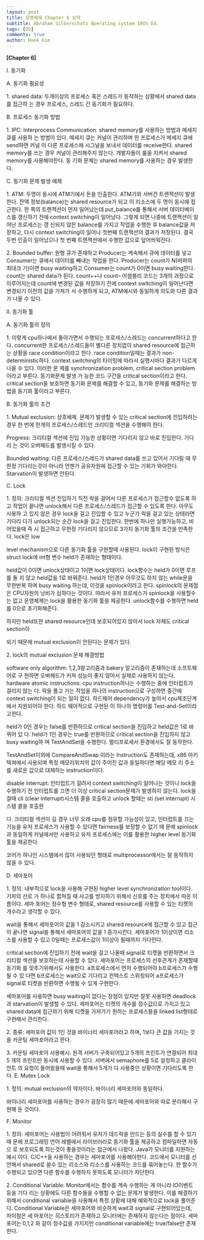 ```yaml
---
layout: post
title: 운영체제 Chapter 6 요약
subtitle: Abraham Silberschatz Operating system 10th Ed.
tags: [OS]
comments: true
author: Hank Kim
---
```


**\[Chapter 6\]**

I. 동기화

A. 동기화 필요성

1\. shared data: 두개이상의 프로세스 혹은 스레드가 동작하는 상황에서 shared data를 접근하 는 경우 프로세스, 스레드 간 동기화가 필요하다.

B. 프로세스 동기화 방법

1\. IPC: Interprocess Communication. shared memory를 사용하는 방법과 메세지 큐를 사용하 는 방법이 있다. 메세지 큐는 커널이 관리하며 한 프로세스가 메세지 큐에 send하면 커널 이 다른 프로세스에 시그널을 보내서 데이터를 receive한다. shared memory를 쓰는 경우 커널이 관리해주지 않는다. 개발자들이 룰을 지켜서 shared memory를 사용해야한다. 동 기화 문제는 shared memory를 사용하는 경우 발생한다.

C. 동기화 문제 발생 예제

1\. ATM: 두명이 동시에 ATM기에서 돈을 인출한다. ATM기와 서버간 트랜잭션이 발생한다. 잔액 정보(balance)는 shared resource가 되고 이 리소스에 두 명이 동시에 접근한다. 한 쪽의 트랜잭션이 먼저 일어났는데 put_balance를 통해서 서버 데이터베이스를 갱신하기 전에 context switching이 일어났다. 그렇게 되면 나중에 트랜잭션이 일어난 프로세스는 갱 신되지 않은 balance를 가지고 작업을 수행한 후 balance값을 저장하고, 다시 context switching이 일어나 첫번째 트랜잭션의 결과가 저장된다. 결국 두번 인출이 일어났으나 첫 번째 트랜잭션에서 수행한 값으로 덮어씌워진다.

2\. Bounded buffer: 원형 큐가 존재하고 Producer는 계속해서 큐에 데이터를 넣고 Consumer는 큐에서 데이터를 빼내는 작업을 한다. Producer는 count가 N(버퍼의 최대크 기)이면 busy waiting하고 Consumer는 count가 0이면 busy waiting한다. count는 shared data가 된다. count++나 count– 어셈블리 코드는 3개의 과정으로 이루어지는데 count에 변경된 값을 저장하기 전에 context switching이 일어난다면 변경되기 이전의 값을 가져가 서 수행하게 되고, ATM예시와 동일하게 의도와 다른 결과가 나올 수 있다.

II. 동기화 툴

A. 동기화 툴의 정의

1\. 이렇게 cpu하나에서 돌아가면서 수행되는 프로세스/스레드는 concurrent하다고 한다. concurrent한 프로세스/스레드들이 별다른 장치없이 shared resource에 접근하는 상황을 race condition이라고 한다. race condition일때는 결과가 non-deterministic하다. context switching의 타이밍에 따라서 실행시마다 결과가 다르게 나올 수 있다. 이러한 문 제를 synchronization problem, critical section problem이라고 부른다. 동기화문제 발생 가 능한 코드 구간을 critical section이라고 한다. critical section을 보호하면 동기화 문제를 해결할 수 있고, 동기화 문제를 해결하는 방법을 동기화 툴이라고 부른다.

B. 동기화 툴의 조건

1\. Mutual exclusion: 상호배제. 문제가 발생할 수 있는 critical section에 진입하려는 경우 한 번에 한개의 프로세스/스레드만 크리티컬 섹션을 수행해야 한다.

Progress: 크리티컬 섹션에 진입 가능한 상황이면 기다리지 않고 바로 진입한다. 기다리 는 것이 오버헤드를 발생시킬 수 있다.

Bounded waiting: 다른 프로세스/스레드가 shared data를 쓰고 있어서 기다릴 때 무한정 기다리는것이 아니라 언젠가 공유자원에 접근할 수 있는 기회가 와야한다. Starvation이 발생하면 안된다.

C. Lock

1\. 정의: 크리티컬 섹션 진입하기 직전 락을 걸어서 다른 프로세스가 접근할수 없도록 하고 작업이 끝나면 unlock해서 다른 프로세스/스레드가 접근할 수 있도록 한다. 아무도 사용하 고 있지 않은 경우 lock을 걸고 진입할 수 있고 누군가 락을 걸고 있는 상태라면 기다리 다가 unlock되는 순간 lock을 걸고 진입한다. 한번에 하나만 실행가능하고, 비어있을때 즉 시 접근하고 무한정 기다리지 않으므로 3가지 동기화 툴의 조건을 만족한다. lock은 low

level mechanism으로 다른 동기화 툴을 구현할때 사용된다. lock이 구현된 방식은 struct lock에 int형 변수 held가 존재하는 형태이다.

held값이 0이면 unlock상태이고 1이면 lock상태이다. lock함수는 held가 0이면 루프를 돌 지 않고 held값을 1로 바꿔준다. held가 1인경우 아무것도 하지 않는 while문을 무한반복 하며 busy waiting 하는데, 이것을 spinlock이라고 한다. spinlock의 문제점은 CPU자원의 낭비가 심하다는 것이다. 따라서 유저 프로세스가 spinlock을 사용할수는 없고 운영체제는 lock을 활용한 동기화 툴을 제공한다. unlock함수를 수행하면 held를 0으로 초기화해준다.

하지만 held또한 shared resource인데 보호되어있지 않아서 lock 자체도 critical section이

되기 때문에 mutual exclusion이 안된다는 문제가 있다.

2\. lock의 mutual exclusion 문제 해결방법

software only algorithm: 1,2,3알고리즘과 bakery 알고리즘이 존재하는데 소프트웨어로 구 현하면 오버헤드가 커져 성능이 좋지 않아서 실제로 사용하지 않는다. hardware atomic instructions: cpu instruction하나는 수행하는 중에 인터럽트가 걸리지 않는 다. 락을 풀고 거는 작업을 하나의 instruction으로 구성하면 중간에 context switching이 되는 일이 없다. 하드웨어 dependency가 높아서 cpu제조단계에서 지원되어야 한다. 하드 웨어적으로 구현된 이 하나의 명령어를 Test-and-Set이라고한다.

held가 0인 경우는 false를 반환하므로 critical section을 진입하고 held값은 1로 바뀌어 있 다. held가 1인 경우는 true를 반환하므로 critical section을 진입하지 않고 busy waiting하 며 TestAndSet을 수행한다. 멀티프로세서 환경에서도 잘 동작한다.

TestAndSet이외에 CompareAndSwap 이라는 Instruction도 존재하는데, x86 아키텍쳐에서 사용되며 특정 메모리위치의 값이 주어진 값과 동일하다면 해당 메모 리 주소를 새로운 값으로 대체하는 instruction이다.

disable interrupt: 인터럽트가 걸려서 context switching이 일어나는 것이니 lock을 수행하기 전 인터럽트를 끄면 더 이상 critical section문제가 발생하지 않는다. lock을 걸때 cli (clear interrupt)시스템 콜을 호출하고 unlock 할때는 sti (set interrupt) 시스템 콜을 호출한

다. 크리티컬 섹션이 길 경우 너무 오래 cpu를 점유할 가능성이 있고, 인터럽트를 끄는 기능을 유저 프로세스가 사용할 수 있다면 fairness를 보장할 수 없기 때 문에 spinlock과 동일하게 커널에서만 사용하고 유저 프로세스에는 이를 활용한 higher level 동기화 툴을 제공한다.

코어가 하나인 시스템에서 많이 사용되던 형태로 multiprocessor에서는 잘 동작하지 않을 수 있다.

D. 세마포어

1\. 정의: 내부적으로 lock을 사용해 구현된 higher level synchronization tool이다. 기차의 선로 가 하나로 합쳐질 때 사고를 방지하기 위해서 신호를 주는 장치에서 따온 이름이다. 세마 포어는 정수형 변수 형태로, shared resource를 사용할 수 있는 티켓의 개수라고 생각할 수 있다.

wait을 통해서 세마포어의 값을 1 감소시키고 shared resource에 접근할 수 있고 접근이 끝나면 signal을 통해서 세마포어의 값을 1 증가시킨다. 세마포어가 1이상이면 리소스를 사용할 수 있고 0일때는 프로세스값이 1이상이 될때까지 기다린다.

critical section에 진입하기 전에 wait을 걸고 나올때 signal로 티켓을 반환하면서 크리티컬 섹션을 보호하는데 사용할 수 있다. 세마포어는 프로세스의 선후관계가 존재할때 동기화 를 맞추기위해서도 사용한다. a프로세스에서 먼저 수행되어야 b프로세스가 수행될 수 있 다면 b프로세스는 wait으로 기다리고 컨텍스트 스위칭되어 a프로세스가 signal로 티켓을 반환하면 수행될 수 있게 구현한다.

세마포어를 사용하면 busy waiting이 없다는 장점이 있지만 잘못 사용하면 deadlock과 starvation이 발생할 수 있다. 세마포어는 티켓의 개수를 정수값으로 가지고 있고 shared data에 접근하기 위해 티켓을 가져가기 원하는 프로세스들을 linked list형태로 구현해서 관리한다.

2\. 종류: 세마포어 값이 1인 것을 바이너리 세마포어라고 하며, 1보다 큰 값을 가지는 것을 카운팅 세마포어라고 한다.

3\. 카운팅 세마포어 사용예시: 원격 서버가 구축되어있고 5개의 프린트가 연결되어 최대 5 개의 프린트만 동시에 사용할 수 있다. 서버에서 semaphore를 5로 설정하고 클라이언트 의 요청이 들어왔을때 wait을 통해서 5개가 다 사용중인 상황이면 기다리도록 한다. E. Mutex Lock

1\. 정의: mutual exclusion의 약자이다. 바이너리 세마포어와 동일하다.

바이너리 세마포어를 사용하는 경우가 굉장히 많기 때문에 세마포어와 따로 분리해서 구 현해 둔 것이다.

F. Monitor

1\. 정의: 세마포어는 사용법이 어려워서 유저가 데드락을 만드는 등의 실수를 할 수 있기 때 문에 프로그래밍 언어 레벨에서 라이브러리로 동기화 툴을 제공하고 컴파일하면 자동으 로 보호되도록 하는것이 좋을것이라는 접근에서 나왔다. Java가 모니터를 지원하는 예시 이다. C/C++을 사용하는 경우는 세마포어를 사용해야한다. 코드에서 모니터를 선언해서 shared로 쓸수 있는 리소스와 리소스를 사용하는 코드를 묶어놓는다. 한 함수가 수행되고 있으면 다른 함수를 수행하지 못하도록 모니터가 차단한다.

2\. Conditional Variable: Monitor에서는 함수를 계속 수행하는 게 아니라 IO이벤트 등을 기다 리는 상황에도 다른 함수들을 수행할 수 없는 문제가 발생한다. 이를 해결하기 위해서 conditional variable을 사용해서 특정 상황에 대해 예외적으로 lock을 풀어준다. Conditional Variable은 세마포어와 비슷하게 wait과 signal로 구현되어있는데, 차이점은 세 마포어는 히스토리가 존재하고 모니터에는 존재하지 않는다는 점이다. 세마포어는 0,1,2 와 같이 정수값을 가지지만 conditional variable에는 true/false만 존재한다.